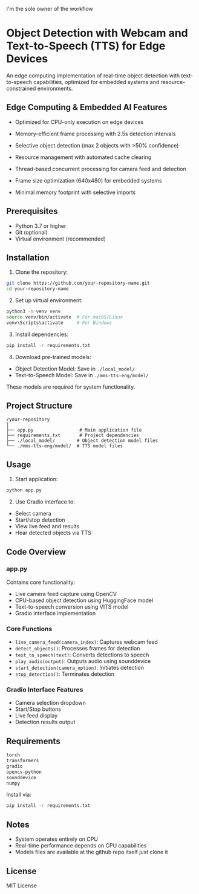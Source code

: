 I'm the sole owner of the workflow 
# Object Detection with Webcam and Text-to-Speech (TTS) for Edge Devices

An edge computing implementation of real-time object detection with text-to-speech capabilities, optimized for embedded systems and resource-constrained environments.

## Edge Computing & Embedded AI Features

- Optimized for CPU-only execution on edge devices

- Memory-efficient frame processing with 2.5s detection intervals

- Selective object detection (max 2 objects with >50% confidence)

- Resource management with automated cache clearing

- Thread-based concurrent processing for camera feed and detection

- Frame size optimization (640x480) for embedded systems

- Minimal memory footprint with selective imports
## Prerequisites
- Python 3.7 or higher
- Git (optional)
- Virtual environment (recommended)

## Installation

1. Clone the repository:
```bash
git clone https://github.com/your-repository-name.git
cd your-repository-name
```

2. Set up virtual environment:
```bash
python3 -m venv venv
source venv/bin/activate  # For macOS/Linux
venv\Scripts\activate     # For Windows
```

3. Install dependencies:
```bash
pip install -r requirements.txt
```

4. Download pre-trained models:
- Object Detection Model: Save in `./local_model/`
- Text-to-Speech Model: Save in `./mms-tts-eng/model/`

These models are required for system functionality.

## Project Structure
```
/your-repository
│
├── app.py                 # Main application file
├── requirements.txt       # Project dependencies
├── ./local_model/        # Object detection model files
└── ./mms-tts-eng/model/  # TTS model files
```

## Usage

1. Start application:
```bash
python app.py
```

2. Use Gradio interface to:
- Select camera
- Start/stop detection
- View live feed and results
- Hear detected objects via TTS

## Code Overview

### app.py
Contains core functionality:
- Live camera feed capture using OpenCV
- CPU-based object detection using HuggingFace model
- Text-to-speech conversion using VITS model
- Gradio interface implementation

### Core Functions
- `live_camera_feed(camera_index)`: Captures webcam feed
- `detect_objects()`: Processes frames for detection
- `text_to_speech(text)`: Converts detections to speech
- `play_audio(output)`: Outputs audio using sounddevice
- `start_detection(camera_option)`: Initiates detection
- `stop_detection()`: Terminates detection

### Gradio Interface Features
- Camera selection dropdown
- Start/Stop buttons
- Live feed display
- Detection results output

## Requirements
```txt
torch
transformers
gradio
opencv-python
sounddevice
numpy
```

Install via:
```bash
pip install -r requirements.txt
```

## Notes
- System operates entirely on CPU
- Real-time performance depends on CPU capabilities
- Models files are available at the github repo itself just clone it
## License
MIT License
